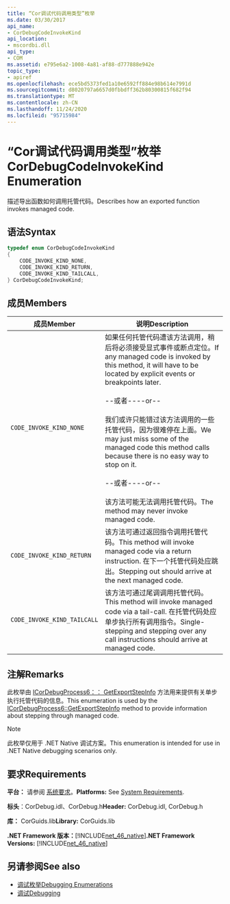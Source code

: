```yaml
---
title: “Cor调试代码调用类型”枚举
ms.date: 03/30/2017
api_name:
- CorDebugCodeInvokeKind
api_location:
- mscordbi.dll
api_type:
- COM
ms.assetid: e795e6a2-1008-4a81-af88-d777888e942e
topic_type:
- apiref
ms.openlocfilehash: ece5bd5373fed1a10e6592ff884e98b614e7991d
ms.sourcegitcommit: d8020797a6657d0fbbdff362b80300815f682f94
ms.translationtype: MT
ms.contentlocale: zh-CN
ms.lasthandoff: 11/24/2020
ms.locfileid: "95715984"
---
```

# <a name="cordebugcodeinvokekind-enumeration"></a><span data-ttu-id="85c15-102">“Cor调试代码调用类型”枚举</span><span class="sxs-lookup"><span data-stu-id="85c15-102">CorDebugCodeInvokeKind Enumeration</span></span>

<span data-ttu-id="85c15-103">描述导出函数如何调用托管代码。</span><span class="sxs-lookup"><span data-stu-id="85c15-103">Describes how an exported function invokes managed code.</span></span>  
  
## <a name="syntax"></a><span data-ttu-id="85c15-104">语法</span><span class="sxs-lookup"><span data-stu-id="85c15-104">Syntax</span></span>  
  
```cpp  
typedef enum CorDebugCodeInvokeKind  
{  
    CODE_INVOKE_KIND_NONE,
    CODE_INVOKE_KIND_RETURN,
    CODE_INVOKE_KIND_TAILCALL,
} CorDebugCodeInvokeKind;  
```  
  
## <a name="members"></a><span data-ttu-id="85c15-105">成员</span><span class="sxs-lookup"><span data-stu-id="85c15-105">Members</span></span>  
  
|<span data-ttu-id="85c15-106">成员</span><span class="sxs-lookup"><span data-stu-id="85c15-106">Member</span></span>|<span data-ttu-id="85c15-107">说明</span><span class="sxs-lookup"><span data-stu-id="85c15-107">Description</span></span>|  
|------------|-----------------|  
|`CODE_INVOKE_KIND_NONE`|<span data-ttu-id="85c15-108">如果任何托管代码遭该方法调用，稍后将必须接受显式事件或断点定位。</span><span class="sxs-lookup"><span data-stu-id="85c15-108">If any managed code is invoked by this method, it will have to be located by explicit events or breakpoints later.</span></span><br /><br /> <span data-ttu-id="85c15-109">--或者--</span><span class="sxs-lookup"><span data-stu-id="85c15-109">--or--</span></span><br /><br /> <span data-ttu-id="85c15-110">我们或许只能错过该方法调用的一些托管代码，因为很难停在上面。</span><span class="sxs-lookup"><span data-stu-id="85c15-110">We may just miss some of the managed code this method calls because there is no easy way to stop on it.</span></span><br /><br /> <span data-ttu-id="85c15-111">--或者--</span><span class="sxs-lookup"><span data-stu-id="85c15-111">--or--</span></span><br /><br /> <span data-ttu-id="85c15-112">该方法可能无法调用托管代码。</span><span class="sxs-lookup"><span data-stu-id="85c15-112">The method may never invoke managed code.</span></span>|  
|`CODE_INVOKE_KIND_RETURN`|<span data-ttu-id="85c15-113">该方法可通过返回指令调用托管代码。</span><span class="sxs-lookup"><span data-stu-id="85c15-113">This method will invoke managed code via a return instruction.</span></span> <span data-ttu-id="85c15-114">在下一个托管代码处应跳出。</span><span class="sxs-lookup"><span data-stu-id="85c15-114">Stepping out should arrive at the next managed code.</span></span>|  
|`CODE_INVOKE_KIND_TAILCALL`|<span data-ttu-id="85c15-115">该方法可通过尾调调用托管代码。</span><span class="sxs-lookup"><span data-stu-id="85c15-115">This method will invoke managed code via a tail-call.</span></span> <span data-ttu-id="85c15-116">在托管代码处应单步执行所有调用指令。</span><span class="sxs-lookup"><span data-stu-id="85c15-116">Single-stepping and stepping over any call instructions should arrive at managed code.</span></span>|  
  
## <a name="remarks"></a><span data-ttu-id="85c15-117">注解</span><span class="sxs-lookup"><span data-stu-id="85c15-117">Remarks</span></span>  

 <span data-ttu-id="85c15-118">此枚举由 [ICorDebugProcess6：： GetExportStepInfo](icordebugprocess6-getexportstepinfo-method.md) 方法用来提供有关单步执行托管代码的信息。</span><span class="sxs-lookup"><span data-stu-id="85c15-118">This enumeration is used by the [ICorDebugProcess6::GetExportStepInfo](icordebugprocess6-getexportstepinfo-method.md) method to provide information about stepping through managed code.</span></span>  
  
> [!NOTE]
> <span data-ttu-id="85c15-119">此枚举仅用于 .NET Native 调试方案。</span><span class="sxs-lookup"><span data-stu-id="85c15-119">This enumeration is intended for use in .NET Native debugging scenarios only.</span></span>  
  
## <a name="requirements"></a><span data-ttu-id="85c15-120">要求</span><span class="sxs-lookup"><span data-stu-id="85c15-120">Requirements</span></span>  

 <span data-ttu-id="85c15-121">**平台：** 请参阅 [系统要求](../../get-started/system-requirements.md)。</span><span class="sxs-lookup"><span data-stu-id="85c15-121">**Platforms:** See [System Requirements](../../get-started/system-requirements.md).</span></span>  
  
 <span data-ttu-id="85c15-122">**标头**：CorDebug.idl、CorDebug.h</span><span class="sxs-lookup"><span data-stu-id="85c15-122">**Header:** CorDebug.idl, CorDebug.h</span></span>  
  
 <span data-ttu-id="85c15-123">**库：** CorGuids.lib</span><span class="sxs-lookup"><span data-stu-id="85c15-123">**Library:** CorGuids.lib</span></span>  
  
 <span data-ttu-id="85c15-124">**.NET Framework 版本：**[!INCLUDE[net_46_native](../../../../includes/net-46-native-md.md)]</span><span class="sxs-lookup"><span data-stu-id="85c15-124">**.NET Framework Versions:** [!INCLUDE[net_46_native](../../../../includes/net-46-native-md.md)]</span></span>  
  
## <a name="see-also"></a><span data-ttu-id="85c15-125">另请参阅</span><span class="sxs-lookup"><span data-stu-id="85c15-125">See also</span></span>

- [<span data-ttu-id="85c15-126">调试枚举</span><span class="sxs-lookup"><span data-stu-id="85c15-126">Debugging Enumerations</span></span>](debugging-enumerations.md)
- [<span data-ttu-id="85c15-127">调试</span><span class="sxs-lookup"><span data-stu-id="85c15-127">Debugging</span></span>](index.md)
